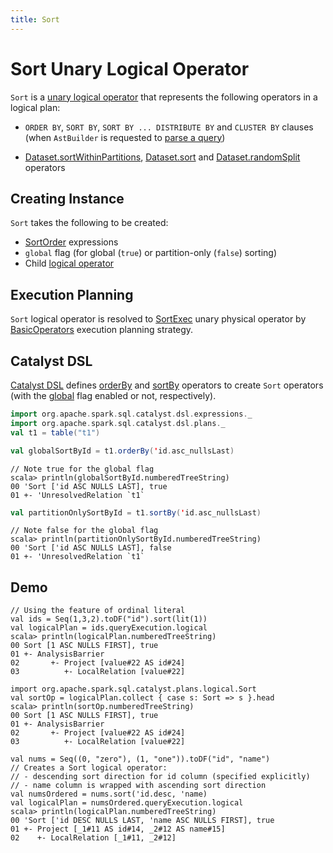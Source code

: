 ```yaml
---
title: Sort
---
```


# Sort Unary Logical Operator

`Sort` is a [unary logical operator](LogicalPlan.md#UnaryNode) that represents the following operators in a logical plan:

* `ORDER BY`, `SORT BY`, `SORT BY ... DISTRIBUTE BY` and `CLUSTER BY` clauses (when `AstBuilder` is requested to [parse a query](../sql/AstBuilder.md#withQueryResultClauses))

* [Dataset.sortWithinPartitions](../dataset/index.md#sortWithinPartitions), [Dataset.sort](../dataset/index.md#sort) and [Dataset.randomSplit](../dataset/index.md#randomSplit) operators

## Creating Instance

`Sort` takes the following to be created:

* <span id="order"> [SortOrder](../expressions/SortOrder.md) expressions
* <span id="global"> `global` flag (for global (`true`) or partition-only (`false`) sorting)
* <span id="child"> Child [logical operator](LogicalPlan.md)

## Execution Planning

`Sort` logical operator is resolved to [SortExec](../physical-operators/SortExec.md) unary physical operator by [BasicOperators](../execution-planning-strategies/BasicOperators.md#Sort) execution planning strategy.

## Catalyst DSL

[Catalyst DSL](../catalyst-dsl/index.md) defines [orderBy](../catalyst-dsl/DslLogicalPlan.md#orderBy) and [sortBy](../catalyst-dsl/DslLogicalPlan.md#sortBy) operators to create `Sort` operators (with the [global](#global) flag enabled or not, respectively).

```scala
import org.apache.spark.sql.catalyst.dsl.expressions._
import org.apache.spark.sql.catalyst.dsl.plans._
val t1 = table("t1")
```

```scala
val globalSortById = t1.orderBy('id.asc_nullsLast)
```

```text
// Note true for the global flag
scala> println(globalSortById.numberedTreeString)
00 'Sort ['id ASC NULLS LAST], true
01 +- 'UnresolvedRelation `t1`
```

```scala
val partitionOnlySortById = t1.sortBy('id.asc_nullsLast)
```

```text
// Note false for the global flag
scala> println(partitionOnlySortById.numberedTreeString)
00 'Sort ['id ASC NULLS LAST], false
01 +- 'UnresolvedRelation `t1`
```

## Demo

```text
// Using the feature of ordinal literal
val ids = Seq(1,3,2).toDF("id").sort(lit(1))
val logicalPlan = ids.queryExecution.logical
scala> println(logicalPlan.numberedTreeString)
00 Sort [1 ASC NULLS FIRST], true
01 +- AnalysisBarrier
02       +- Project [value#22 AS id#24]
03          +- LocalRelation [value#22]

import org.apache.spark.sql.catalyst.plans.logical.Sort
val sortOp = logicalPlan.collect { case s: Sort => s }.head
scala> println(sortOp.numberedTreeString)
00 Sort [1 ASC NULLS FIRST], true
01 +- AnalysisBarrier
02       +- Project [value#22 AS id#24]
03          +- LocalRelation [value#22]
```

```text
val nums = Seq((0, "zero"), (1, "one")).toDF("id", "name")
// Creates a Sort logical operator:
// - descending sort direction for id column (specified explicitly)
// - name column is wrapped with ascending sort direction
val numsOrdered = nums.sort('id.desc, 'name)
val logicalPlan = numsOrdered.queryExecution.logical
scala> println(logicalPlan.numberedTreeString)
00 'Sort ['id DESC NULLS LAST, 'name ASC NULLS FIRST], true
01 +- Project [_1#11 AS id#14, _2#12 AS name#15]
02    +- LocalRelation [_1#11, _2#12]
```
